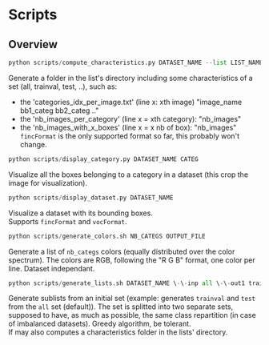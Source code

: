# Scripts

## Overview
```python
python scripts/compute_characteristics.py DATASET_NAME --list LIST_NAME
```
Generate a folder in the list's directory including some characteristics of a set (all, trainval, test, ..), such as:
- the 'categories_idx_per_image.txt' (line x: xth image) "image_name bb1_categ bb2_categ .."
- the 'nb_images_per_category' (line x = xth category): "nb_images"
- the 'nb_images_with_x_boxes' (line x = x nb of box): "nb_images"
`fincFormat` is the only supported format so far, this probably won't change.


```python
python scripts/display_category.py DATASET_NAME CATEG
```
Visualize all the boxes belonging to a category in a dataset (this crop the image for visualization).  


```python
python scripts/display_dataset.py DATASET_NAME
```
Visualize a dataset with its bounding boxes.  
Supports `fincFormat` and `vocFormat`.


```python
python scripts/generate_colors.sh NB_CATEGS OUTPUT_FILE
```
Generate a list of `nb_categs` colors (equally distributed over the color spectrum). The colors are RGB, following the "R G B" format, one color per line. Dataset independant.


```python
python scripts/generate_lists.sh DATASET_NAME \-\-inp all \-\-out1 trainval \-\-out2 test
```
Generate sublists from an initial set (example: generates `trainval` and `test` from the `all` set (default)). The set is splitted into two separate sets, supposed to have, as much as possible, the same class repartition (in case of imbalanced datasets). Greedy algorithm, be tolerant.  
If may also computes a characteristics folder in the lists' directory.


